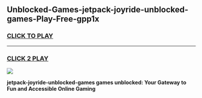 
## Unblocked-Games-jetpack-joyride-unblocked-games-Play-Free-gpp1x
<h3>
<a href="https://premium76.site?title=jetpack-joyride-unblocked-games&ref=24M">CLICK TO PLAY</a></h3>
<hr>

<h3>
<a href="https://premium76.site?title=jetpack-joyride-unblocked-games&ref=24M">CLICK 2 PLAY</a>
  
</h3>

<a href="https://premium76.site?title=jetpack-joyride-unblocked-games&ref=24M"><img src="https://clearcache.store/games.png"></a>


**jetpack-joyride-unblocked-games games unblocked: Your Gateway to Fun and Accessible Online Gaming**

